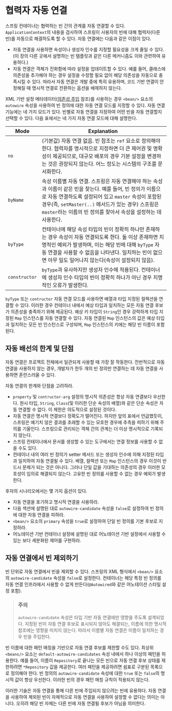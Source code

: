 # 협력자 자동 연결

스프링 컨테이너는 협력하는 빈 간의 관계를 자동 연결할 수 있다. `ApplicationContext`의 내용을 검사하여 스프링이 사용자의 빈에 대해 협력자(다른 빈)를 자동으로 해결하도록 할 수 있다. 자동 연결에는 다음과 같은 이점이 있다.

- 자동 연결을 사용하면 속성이나 생성자 인수를 지정할 필요성을 크게 줄일 수 있다. (이 장의 다른 곳에서 설명하는 빈 템플릿과 같은 다른 메커니즘도 이와 관련하여 유용하다.)
- 자동 연결은 객체가 진화함에 따라 설정을 업데이트할 수 있다. 예를 들어, 클래스에 의존성을 추가해야 하는 경우 설정을 수정할 필요 없이 해당 의존성을 자동으로 충족시킬 수 있다. 따라서 자동 연결은 개발 중에 특히 유용하며, 코드 기반 연결이 안정해질 때 명시적 연결로 전환하는 옵션을 배제하지 않는다.

XML 기반 설정 메타데이터([의존성 주입](https://github.com/iceprins/spring-framework-doc-kr/blob/main/1.%20IoC%20%EC%BB%A8%ED%85%8C%EC%9D%B4%EB%84%88/4.%20%EC%9D%98%EC%A1%B4%EC%84%B1/1.%20%EC%9D%98%EC%A1%B4%EC%84%B1%20%EC%A3%BC%EC%9E%85.md) 참조)를 사용하는 경우 `<bean/>` 요소의 `autowire` 속성을 사용하여 빈 정의에 대한 자동 연결 모드를 지정할 수 있다. 자동 연결 기능에는 네 가지 모드가 있다. 빈별로 자동 연결을 지정하여 어떤 빈을 자동 연결할지 선택할 수 있다. 다음 표에서는 네 가지 자동 연결 모드에 대해 설명한다.

| Mode          | Explanation                                                                                                                                                                           |
| ------------- | ------------------------------------------------------------------------------------------------------------------------------------------------------------------------------------- |
| `no`          | (기본값) 자동 연결 없음. 빈 참조는 `ref` 요소로 정의해야 한다. 협력자를 명시적으로 지정하면 더 큰 제어권 및 명확성이 제공되므로, 대규모 배포의 경우 기본 설정을 변경하는 것은 권장되지 않는다. 어느 정도는 시스템의 구조를 문서화한다.                                             |
| `byName`      | 속성 이름별 자동 연결. 스프링은 자동 연결해야 하는 속성과 이름이 같은 빈을 찾는다. 예를 들어, 빈 정의가 이름으로 자동 연결하도록 설정되어 있고 `master` 속성이 포함된 경우(즉, `setMaster(..)` 메서드가 있는 경우) 스프링은 `master`라는 이름의 빈 정의를 찾아서 속성을 설정하는 데 사용한다. |
| `byType`      | 컨테이너에 해당 속성 타입의 빈이 정확히 하나만 존재하는 경우 속성이 자동 연결되도록 한다. 둘 이상 존재하면 치명적인 예외가 발생하며, 이는 해당 빈에 대해 `byType` 자동 연결을 사용할 수 없음을 나타낸다. 일치하는 빈이 없으면 아무 일도 일어나지 않는다(속성이 설정되지 않음).                     |
| `constructor` | `byType`과 유사하지만 생성자 인수에 적용된다. 컨테이너에 생성자 인수 타입의 빈이 정확히 하나가 아닌 경우 치명적인 오류가 발생한다.                                                                                                        |
`byType` 또는 `contructor` 자동 연결 모드를 사용하면 배열과 타입 지정된 컬렉션을 연결할 수 있다. 이러한 경우 컨테이너 내에서 예상 타입과 일치하는 모든 자동 연결 후보가 의존성을 충족하기 위해 제공된다. 예상 키 타입이 `String`인 경우 강력하게 타입 지정된 `Map` 인스턴스를 자동 연결할 수 있다. 자동 연결된 `Map` 인스턴스의 값은 예상 타입과 일치하는 모든 빈 인스턴스로 구성되며, `Map` 인스턴스의 키에는 해당 빈 이름이 포함된다.

## 자동 배선의 한계 및 단점

자동 연결은 프로젝트 전체에서 일관되게 사용할 때 가장 잘 작동한다. 전반적으로 자동 연결을 사용하지 않는 경우, 개발자가 한두 개의 빈 정의만 연결하는 데 자동 연결을 사용하면 혼란스러울 수 있다.

자동 연결의 한계와 단점을 고려하라.

- `property` 및 `contructor-arg` 설정의 명시적 의존성은 항상 자동 연결보다 우선한다. 원시 타입, `String`, `Class`(및 이러한 단순 속성의 배열)와 같은 단순 속성은 자동 연결할 수 없다. 이 제한은 의도적으로 설정된 것이다.
- 자동 연결은 명시적 연결보다 정확도가 떨어진다. 하지만 앞의 표에서 언급했듯이, 스프링은 예기치 않은 결과를 초래할 수 있는 모호한 경우에 추측을 피하기 위해 주의를 기울인다. 스프링으로 관리되는 객체 간의 관계는 더 이상 명시적으로 기록되지 않는다.
- 스프링 컨테이너에서 문서를 생성할 수 있는 도구에서는 연결 정보를 사용할 수 없을 수도 있다.
- 컨테이너 내의 여러 빈 정의가 setter 메서드 또는 생성자 인수에 의해 지정된 타입과 일치하여 자동 연결될 수 있다. 배열, 컬렉션 또는 `Map` 인스턴스의 경우 이것이 반드시 문제가 되는 것은 아니다. 그러나 단일 값을 기대하는 의존성의 경우 이러한 모호성이 임의로 해결되지 않는다. 고유한 빈 정의를 사용할 수 없는 경우 예외가 발생한다.

후자의 시나리오에서는 몇 가지 옵션이 있다.

- 자동 연결을 포기하고 명시적 연결을 사용하라.
- 다음 섹션에 설명된 대로 `autowire-candidate` 속성을 `false`로 설정하여 빈 정의에 대한 자동 연결을 피하라.
- `<bean/>` 요소의 `primary` 속성을 `true`로 설정하여 단일 빈 정의를 기본 후보로 지정하라.
- 어노테이션 기반 컨테이너 설정에 설명된 대로 어노테이션 기반 설정에서 사용할 수 있는 보다 세분화된 제어를 구현하라.

## 자동 연결에서 빈 제외하기

빈 단위로 자동 연결에서 빈을 제외할 수 있다. 스프링의 XML 형식에서 `<bean/>` 요소의 `autowire-candidate` 속성을 `false`로 설정한다. 컨테이너는 해당 특정 빈 정의를 자동 연결 인프라에서 사용할 수 없게 만든다(`@Autowired`와 같은 어노테이션 스타일 설정 포함).

> ### 주의
> 
> `autowire-candidate` 속성은 타입 기반 자동 연결에만 영향을 주도록 설계되었다. 지정된 빈이 자동 연결 후보로 표시되지 않아도 해결되는, 이름에 의한 명시적 참조에는 영향을 미치지 않는다. 따라서 이름별 자동 연결은 이름이 일치하는 경우 빈을 주입한다.

빈 이름에 대한 패턴 매칭을 기반으로 자동 연결 후보를 제한할 수도 있다. 최상위 `<beans/>` 요소는 `default-autowire-candidates` 속성 내에서 하나 이상의 패턴을 허용한다. 예를 들어, 이름이 `Repository`로 끝나는 모든 빈으로 자동 연결 후보 상태를 제한하려면 `*Repository` 값을 제공한다. 여러 패턴을 제공하려면 쉼표로 구분된 목록으로 정의해야 한다. 빈 정의의 `autowire-candidate` 속성에 대한 `true` 또는 `false`의 명시적 값이 항상 우선한다. 이러한 빈의 경우 패턴 매칭 규칙이 적용되지 않는다.

이러한 기술은 자동 연결을 통해 다른 빈에 주입되지 않으려는 빈에 유용하다. 자동 연결을 사용하여 제외된 빈이 자체적으로 자동 연결을 사용하여 설정할 수 없다는 의미는 아니다. 오히려 해당 빈 자체는 다른 빈에 자동 연결될 후보가 아님을 의미한다.
